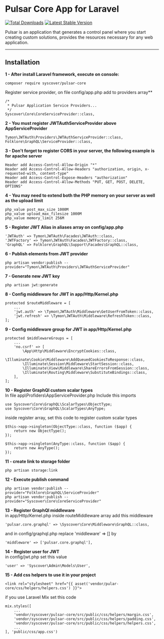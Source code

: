 # Pulsar Core App for Laravel

[![Total Downloads](https://poser.pugx.org/syscover/pulsar-core/downloads)](https://packagist.org/packages/syscover/pulsar-core)
[![Latest Stable Version](http://img.shields.io/github/release/syscover/pulsar-core.svg)](https://packagist.org/packages/syscover/pulsar-core)

Pulsar is an application that generates a control panel where you start creating custom solutions, provides the resources necessary for any web application.

---

## Installation

**1 - After install Laravel framework, execute on console:**
```
composer require syscover/pulsar-core
```

Register service provider, on file config/app.php add to providers array**
```
/*
 * Pulsar Application Service Providers...
 */
Syscover\Core\CoreServiceProvider::class,
```

**2 - You must register JWTAuthServiceProvider above AppServiceProvider**
```
Tymon\JWTAuth\Providers\JWTAuthServiceProvider::class,
Folklore\GraphQL\ServiceProvider::class,
```

**3 - Don't forget to register CORS in your server, the following example is for apache server**
```
Header add Access-Control-Allow-Origin "*"
Header add Access-Control-Allow-Headers "authorization, origin, x-requested-with, content-type"
Header add Access-Control-Expose-Headers "authorization"
Header add Access-Control-Allow-Methods "PUT, GET, POST, DELETE, OPTIONS"
```

**4 - You may need to extend both the PHP memory on your server as well as the upload limit**
```
php_value post_max_size 1000M
php_value upload_max_filesize 1000M
php_value memory_limit 256M
```

**5 - Register JWT Alias in aliases array on config/app.php**
```
'JWTAuth' => Tymon\JWTAuth\Facades\JWTAuth::class,
'JWTFactory' => Tymon\JWTAuth\Facades\JWTFactory::class,
'GraphQL' => Folklore\GraphQL\Support\Facades\GraphQL::class,
```

**6 - Publish elements from JWT provider**
```
php artisan vendor:publish --provider="Tymon\JWTAuth\Providers\JWTAuthServiceProvider"
```

**7 - Generate new JWT key**
```
php artisan jwt:generate
```

**8 - Config middleware for JWT in app/Http/Kernel.php**
```
protected $routeMiddleware = [
    ...
    'jwt.auth' => \Tymon\JWTAuth\Middleware\GetUserFromToken::class,
    'jwt.refresh' => \Tymon\JWTAuth\Middleware\RefreshToken::class,
];
```

**9 - Config middleware group for JWT in app/Http/Kernel.php**
```
protected $middlewareGroups = [
    ...
    'no.csrf' => [
        \App\Http\Middleware\EncryptCookies::class,
        \Illuminate\Cookie\Middleware\AddQueuedCookiesToResponse::class,
        \Illuminate\Session\Middleware\StartSession::class,
        \Illuminate\View\Middleware\ShareErrorsFromSession::class,
        \Illuminate\Routing\Middleware\SubstituteBindings::class,
    ],
];
```

**10 - Register GraphQl custom scalar types**
<br>In file app\Profiders\AppServiceProvider.php
Include this imports
```
use Syscover\Core\GraphQL\ScalarTypes\ObjectType;
use Syscover\Core\GraphQL\ScalarTypes\AnyType;
```

inside register array, set this code to register custom scalar types
```
$this->app->singleton(ObjectType::class, function ($app) {
    return new ObjectType();
});

$this->app->singleton(AnyType::class, function ($app) {
    return new AnyType();
});
```

**11 - create link to storage folder**
```
php artisan storage:link
```

**12 - Execute publish command**
```
php artisan vendor:publish --provider="Folklore\GraphQL\ServiceProvider"
php artisan vendor:publish --provider="Syscover\Core\CoreServiceProvider"
```

**13 - Register GraphQl middleware**
<br>in app/Http/Kernel.php inside routeMiddleware array add this middleware
```
'pulsar.core.graphql' => \Syscover\Core\Middleware\GraphQL::class,
```

and in config/graphql.php replace 'middleware' => [] by
```
'middleware' => ['pulsar.core.graphql'],
```

**14 - Register user for JWT**
<br>in config/jwt.php set this value
```
'user' => 'Syscover\Admin\Models\User',
```

**15 - Add css helpers to use it in your project**
```
<link rel="stylesheet" href="{{ asset('vendor/pular-core/css/helpers/helpers.css') }}">
```
if you use Laravel Mix set this code
```
mix.styles([
    ...
    'vendor/syscover/pulsar-core/src/public/css/helpers/margin.css',
    'vendor/syscover/pulsar-core/src/public/css/helpers/padding.css',
    'vendor/syscover/pulsar-core/src/public/css/helpers/helpers.css',
    ...
], 'public/css/app.css') 
```



